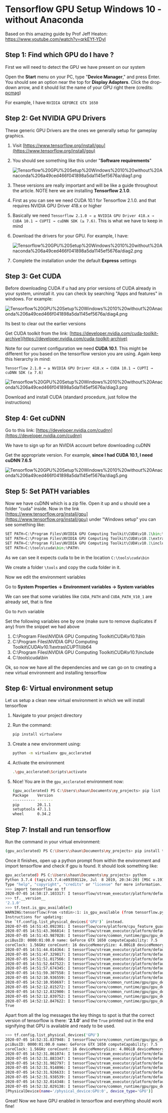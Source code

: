# Tensorflow GPU Setup Windows 10 - without Anaconda

Based on this amazing guide by Prof Jeff Heaton: https://www.youtube.com/watch?v=qrkEYf-YDyI

## Step 1: Find which GPU do I have ?

First we will need to detect the GPU we have present on our system

Open the **Start** menu on your PC, type "**Device Manager**," and press Enter. You should see an option near the top for **Display Adapters**. Click the drop-down arrow, and it should list the name of your GPU right there (credits: [pcmag](https://in.pcmag.com/cpus-components/84313/what-graphics-card-do-i-have))

For example, I have `NVIDIA GEFORCE GTX 1650`

## Step 2: Get NVIDIA GPU Drivers

These generic GPU Drivers are the ones we generally setup for gameplay graphics. 

1. Visit [https://www.tensorflow.org/install/gpu](https://www.tensorflow.org/install/gpu)
2. You should see something like this under "**Software requirements**"

    ![Tensorflow%20GPU%20Setup%20Windows%2010%20without%20Anaconda%206a49ced466f041898a5da1145ef5676a/diag1.png](Tensorflow%20GPU%20Setup%20Windows%2010%20without%20Anaconda%206a49ced466f041898a5da1145ef5676a/diag1.png)

3. These versions are really important and will be like a guide throughout the article. NOTE here we are installing **Tensorflow 2.1.0**.
4. First as you can see we need CUDA 10.1 for Tensorflow 2.1.0. and that requires NVIDIA GPU Driver 418.x or higher
5. Basically we need `Tensorflow 2.1.0 → ≥ NVIDIA GPU Driver 418.x → CUDA 10.1 → CUPTI → cuDNN SDK (≥ 7.6)`. This is what we have to keep in mind
6. Download the drivers for your GPU. For example, I have:

    ![Tensorflow%20GPU%20Setup%20Windows%2010%20without%20Anaconda%206a49ced466f041898a5da1145ef5676a/diag2.png](Tensorflow%20GPU%20Setup%20Windows%2010%20without%20Anaconda%206a49ced466f041898a5da1145ef5676a/diag2.png)

7. Complete the installation under the default **Express** settings

## Step 3: Get CUDA

Before downloading CUDA if u had any prior versions of CUDA already in your system, uninstall it. you can check by searching "Apps and features" in windows. For example:

![Tensorflow%20GPU%20Setup%20Windows%2010%20without%20Anaconda%206a49ced466f041898a5da1145ef5676a/diag4.png](Tensorflow%20GPU%20Setup%20Windows%2010%20without%20Anaconda%206a49ced466f041898a5da1145ef5676a/diag4.png)

Its best to clear out the earlier versions

Get CUDA toolkit from the link: [https://developer.nvidia.com/cuda-toolkit-archive](https://developer.nvidia.com/cuda-toolkit-archive)

Note for our current configuration we need **CUDA 10.1**. This might be different for you based on the tensorflow version you are using. Again keep this hierarchy in mind:

`Tensorflow 2.1.0 → ≥ NVIDIA GPU Driver 418.x → CUDA 10.1 → CUPTI → cuDNN SDK (≥ 7.6)`

![Tensorflow%20GPU%20Setup%20Windows%2010%20without%20Anaconda%206a49ced466f041898a5da1145ef5676a/diag3.png](Tensorflow%20GPU%20Setup%20Windows%2010%20without%20Anaconda%206a49ced466f041898a5da1145ef5676a/diag3.png)

Download and install CUDA (standard procedure, just follow the instructions)

## Step 4: Get cuDNN

Go to this link: [https://developer.nvidia.com/cudnn](https://developer.nvidia.com/cudnn)

We have to sign up for an NVIDIA account before downloading cuDNN

Get the appropriate version. For example, **since I had CUDA 10.1, I need cuDNN 7.6.5**

![Tensorflow%20GPU%20Setup%20Windows%2010%20without%20Anaconda%206a49ced466f041898a5da1145ef5676a/diag5.png](Tensorflow%20GPU%20Setup%20Windows%2010%20without%20Anaconda%206a49ced466f041898a5da1145ef5676a/diag5.png)

## Step 5: Set PATH variables

Now we have cuDNN which is a zip file. Open it up and u should see a folder "cuda" inside. Now in the link [https://www.tensorflow.org/install/gpu](https://www.tensorflow.org/install/gpu) under "Windows setup" you can see something like:

```python
SET PATH=C:\Program Files\NVIDIA GPU Computing Toolkit\CUDA\v10.1\bin;%PATH%
SET PATH=C:\Program Files\NVIDIA GPU Computing Toolkit\CUDA\v10.1\extras\CUPTI\lib64;%PATH%
SET PATH=C:\Program Files\NVIDIA GPU Computing Toolkit\CUDA\v10.1\include;%PATH%
SET PATH=C:\tools\cuda\bin;%PATH%
```

As we can see it expects cuda to be in the location `C:\tools\cuda\bin`

We create a folder `\tools` and copy the cuda folder in it.

Now we edit the environment variables

Go to **System Properties → Environment variables → System variables**

We can see that some variables like `CUDA_PATH` and `CUDA_PATH_V10_1` are already set, that is fine 

Go to `Path` variable

Set the following variables one by one (make sure to remove duplicates if any) from the snippet we had above

1. C:\Program Files\NVIDIA GPU Computing Toolkit\CUDA\v10.1\bin
2. C:\Program Files\NVIDIA GPU Computing Toolkit\CUDA\v10.1\extras\CUPTI\lib64
3. C:\Program Files\NVIDIA GPU Computing Toolkit\CUDA\v10.1\include
4. C:\tools\cuda\bin

Ok, so now we have all the dependencies and we can go on to creating a new virtual environment and installing tensorflow

## Step 6: Virtual environment setup

Let us setup a clean new virtual environment in which we will install tensorflow

1. Navigate to your project directory
2. Run the command:

    ```bash
    pip install virtualenv
    ```

3. Create a new environment using:

    ```bash
    python -m virtualenv gpu_acclerated

    ```

4. Activate the environment

    ```bash
    .\gpu_acclerated\Scripts\activate
    ```

5. Nice! You are in the `gpu_acclerated` environment now:

    ```bash
    (gpu_acclerated) PS C:\Users\shaun\Documents\my_projects> pip list
    Package    Version
    ---------- -------
    pip        20.1.1
    setuptools 47.1.1
    wheel      0.34.2
    ```

## Step 7: Install and run tensorflow

Run the command in your virtual environment:

```bash
(gpu_acclerated) PS C:\Users\shaun\Documents\my_projects> pip install tensorflow-gpu==2.1.0
```

Once it finishes, open up a python prompt from within the environment  and import tensorflow and check if gpu is found. It should look something like:

```bash
gpu_acclerated) PS C:\Users\shaun\Documents\my_projects> python
Python 3.7.4 (tags/v3.7.4:e09359112e, Jul  8 2019, 20:34:20) [MSC v.1916 64 bit (AMD64)] on win32
Type "help", "copyright", "credits" or "license" for more information.
>>> import tensorflow as tf
2020-07-05 14:50:17.103317: I tensorflow/stream_executor/platform/default/dso_loader.cc:44] Successfully opened dynamic library cudart64_101.dll
>>> tf.__version__
'2.1.0'
>>> tf.test.is_gpu_available()
WARNING:tensorflow:From <stdin>:1: is_gpu_available (from tensorflow.python.framework.test_util) is deprecated and will be removed in a future version.
Instructions for updating:
Use `tf.config.list_physical_devices('GPU')` instead.
2020-07-05 14:51:43.092301: I tensorflow/core/platform/cpu_feature_guard.cc:142] Your CPU supports instructions that this TensorFlow binary was not compiled to use: AVX2
2020-07-05 14:51:43.366814: I tensorflow/stream_executor/platform/default/dso_loader.cc:44] Successfully opened dynamic library nvcuda.dll
2020-07-05 14:51:43.987028: I tensorflow/core/common_runtime/gpu/gpu_device.cc:1555] Found device 0 with properties: 
pciBusID: 0000:01:00.0 name: GeForce GTX 1650 computeCapability: 7.5
coreClock: 1.56GHz coreCount: 16 deviceMemorySize: 4.00GiB deviceMemoryBandwidth: 119.24GiB/s
2020-07-05 14:51:44.014364: I tensorflow/stream_executor/platform/default/dso_loader.cc:44] Successfully opened dynamic library cudart64_101.dll
2020-07-05 14:51:47.329817: I tensorflow/stream_executor/platform/default/dso_loader.cc:44] Successfully opened dynamic library cublas64_10.dll
2020-07-05 14:51:51.017566: I tensorflow/stream_executor/platform/default/dso_loader.cc:44] Successfully opened dynamic library cufft64_10.dll
2020-07-05 14:51:52.647522: I tensorflow/stream_executor/platform/default/dso_loader.cc:44] Successfully opened dynamic library curand64_10.dll
2020-07-05 14:51:57.674345: I tensorflow/stream_executor/platform/default/dso_loader.cc:44] Successfully opened dynamic library cusolver64_10.dll
2020-07-05 14:51:59.307558: I tensorflow/stream_executor/platform/default/dso_loader.cc:44] Successfully opened dynamic library cusparse64_10.dll
2020-07-05 14:52:10.936559: I tensorflow/stream_executor/platform/default/dso_loader.cc:44] Successfully opened dynamic library cudnn64_7.dll
2020-07-05 14:52:10.950697: I tensorflow/core/common_runtime/gpu/gpu_device.cc:1697] Adding visible gpu devices: 0
2020-07-05 14:52:12.815272: I tensorflow/core/common_runtime/gpu/gpu_device.cc:1096] Device interconnect StreamExecutor with strength 1 edge matrix:
2020-07-05 14:52:12.832900: I tensorflow/core/common_runtime/gpu/gpu_device.cc:1102]      0 
2020-07-05 14:52:12.839752: I tensorflow/core/common_runtime/gpu/gpu_device.cc:1115] 0:   N 
2020-07-05 14:52:12.847622: I tensorflow/core/common_runtime/gpu/gpu_device.cc:1241] Created TensorFlow device (/device:GPU:0 with 2917 MB memory) -> physical GPU (device: 0, name: GeForce GTX 1650, pci bus id: 0000:01:00.0, compute capability: 7.5)
True
```

Apart from all the log messages the key things to spot is that the correct version of tensorflow is there: '**2.1.0**' and the `True` printed out in the end signifying that GPU is available and ready to be used. 

```bash
>>> tf.config.list_physical_devices('GPU')
2020-07-05 14:52:31.837948: I tensorflow/core/common_runtime/gpu/gpu_device.cc:1555] Found device 0 with properties: 
pciBusID: 0000:01:00.0 name: GeForce GTX 1650 computeCapability: 7.5
coreClock: 1.56GHz coreCount: 16 deviceMemorySize: 4.00GiB deviceMemoryBandwidth: 119.24GiB/s
2020-07-05 14:52:31.861074: I tensorflow/stream_executor/platform/default/dso_loader.cc:44] Successfully opened dynamic library cudart64_101.dll
2020-07-05 14:52:31.883347: I tensorflow/stream_executor/platform/default/dso_loader.cc:44] Successfully opened dynamic library cublas64_10.dll
2020-07-05 14:52:31.902797: I tensorflow/stream_executor/platform/default/dso_loader.cc:44] Successfully opened dynamic library cufft64_10.dll
2020-07-05 14:52:31.914896: I tensorflow/stream_executor/platform/default/dso_loader.cc:44] Successfully opened dynamic library curand64_10.dll
2020-07-05 14:52:31.926633: I tensorflow/stream_executor/platform/default/dso_loader.cc:44] Successfully opened dynamic library cusolver64_10.dll
2020-07-05 14:52:31.938539: I tensorflow/stream_executor/platform/default/dso_loader.cc:44] Successfully opened dynamic library cusparse64_10.dll
2020-07-05 14:52:32.014348: I tensorflow/stream_executor/platform/default/dso_loader.cc:44] Successfully opened dynamic library cudnn64_7.dll
2020-07-05 14:52:32.029138: I tensorflow/core/common_runtime/gpu/gpu_device.cc:1697] Adding visible gpu devices: 0
[PhysicalDevice(name='/physical_device:GPU:0', device_type='GPU')]

```

Great! Now we have GPU enabled in tensorflow and everything should work fine!